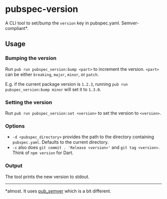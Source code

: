 # pubspec-version
A CLI tool to set/bump the `version` key in pubspec.yaml. Semver-compliant\*.

## Usage
### Bumping the version
Run `pub run pubspec_version:bump <part>` to increment the version. 
`<part>` can be either `breaking`, `major`, `minor`, or `patch`.

E.g. if the current package version is `1.2.3`, running `pub run pubspec_version:bump minor` will set it to `1.3.0`.

### Setting the version
Run `pub run pubspec_version:set <version>` to set the version to `<version>`.

### Options
- `-d <pubspec_directory>` provides the path to the directory containing `pubspec.yaml`. 
Defaults to the current directory.
- `-c` also does `git commit . 'Release <version>'` and `git tag <version>`. Think of `npm version` for Dart.

### Output
The tool prints the new version to stdout.

___
\*almost. It uses [pub_semver](https://pub.dartlang.org/packages/pub_semver) which is a bit different.
